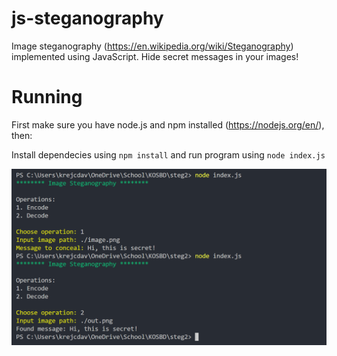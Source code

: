 # js-steganography

Image steganography (https://en.wikipedia.org/wiki/Steganography) implemented using JavaScript. Hide secret messages in your images!

# Running

First make sure you have node.js and npm installed (https://nodejs.org/en/), then:

Install dependecies using `npm install`
and run program using `node index.js`

![screenshot](screenshot.png)
